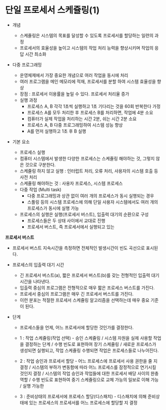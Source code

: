 # 단일 프로세서 스케쥴링(1)

- 개념
  - 스케쥴링은 시스템의 목표를 달성할 수 있도록 프로세서를 할당하는 일련의 과정
  - 프로세서의 효율성을 높이고 시스템의 작업 처리 능력을 향상시키며 작업의 응답 시간 최소화

- 다중 프로그래밍
  - 운영체제에서 가장 중요한 개념으로 여러 작업을 동시에 처리
  - 여러 프로그램을 메인 메모리에 적재, 프로세서를 분할 하여 시스템 효율성을 향상
  - 장점 : 프로세서 이용률을 높일 수 있다. 프로세서 처리율 증가 
  - 실행 과정
    - 프로세스 A, B 각각 1초씩 실행하고 1초 기다리는 것을 60회 반복한다 가정
    - 프로세스 A를 모두 처리한 후 프로세스 B를 처리하면, 작업에 4분 소요
    - 컴퓨터가 실제 작업을 처리하는 시간 2분, 쉬는 시간 2분 소요
    - 프로세스 A, B 다중 프로그래밍하여 시스템 성능 향상
    - A를 먼저 실행하고 1초 후 B 실행

- 기본 요소
  - 프로세스 실행
  - 컴퓨터 시스템에서 발생한 다양한 프로세스는 스케쥴링 해야하는 것, 그렇지 않은 것으로 구분한다.
  - 스케쥴링 하지 않고 실행 : 인터럽트 처리, 오류 처리, 사용자의 시스템 호출 등 사전 처리
  - 스케쥴링 해야하는 것 : 사용자 프로세스, 시스템 프로세스
  - 다중 작업 (Multi task)
    - 다중 프로그래밍과 상관 없이 여러 개의 프로세스가 동시 실행되는 경우
    - 스풀링 등의 시스템 프로세스에 의해 단일 사용자 시스템에서도 여러 개의 프로세스가 동시에 실행 가능 
  - 프로세스의 실행은 실행(프로세서 버스트), 입출력 대기의 순환으로 구성
    - 프로세스들은 두 상태 사이에서 교대로 진행
    - 프로세서 버스트, 즉 프로세서에서 실행되고 있는

**프로세서 버스트**
- 프로세서 버스트 지속시간을 측정하면 전체적인 발생시간이 빈도 곡선으로 표시된다.
- 프로세스의 입출력 대기 시간
  - 긴 프로세서 버스트(a), 짧은 프로세서 버스트(b)를 갖는 전형적인 입출력 대기 시간을 나타낸다.
  - 입출력 중심의 프로그램은 전형적으로 매우 짧은 프로세스 버스트를 가진다.
  - 프로세서 중심의 프로그램은 매우 긴 프로세서 버스트를 가진다.
  - 이런 분포는 적절한 프로세서 스케쥴링 알고리즘을 선택하는데 매우 중요 기준이 된다.

- 단계
  - 프로세스들을 언제, 어느 프로세서에 할당한 것인가를 결정한다.
  - 1 : 작업 스케쥴링(작업 선택) - 승인 스케쥴링 / 시스템 자원을 실제 사용할 작업을 결정하는 단계 / 수행 빈도로 표현하여 장기 스케쥴링 / 새로운 프로세스가 생성되면 실행되고, 작업 스케쥴링 수행되면 작업은 프로세스들로 나누어진다.

  - 2 : 작업 승인과 프로세서 할당 - 어느 프로세스에 프로세서 사용 권한을 줄 지 결정 / 시스템의 부하가 변동함에 따라 어느 프로세스를 잠정적으로 연기시킬 것인지 결정 / 시스템의 작업 승인과 작업들에 대한 프로세서 배당 사이의 완충 역할 / 수행 빈도로 표현하여 중기 스케쥴링으로 교체 가능의 일보로 이해 가능 / 실행 가능한

  - 3 : 준비상태의 프로세서에 프로세스 할당(디스패치) - 디스패치에 의해 준비상태에 있는 프로세스의 프로세서를 어느 프로세스에 할당할 지 결정 
